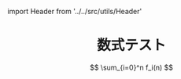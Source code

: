 import Header from '../../src/utils/Header'

<Header last_word="NOTE!" />



<link rel="stylesheet" href="https://cdn.jsdelivr.net/npm/katex@0.11.0/dist/katex.min.css" integrity="sha384-BdGj8xC2eZkQaxoQ8nSLefg4AV4/AwB3Fj+8SUSo7pnKP6Eoy18liIKTPn9oBYNG" crossOrigin="anonymous"/>

# 数式テスト


<div>

$$
\sum_{i=0}^n f_i(n)
$$

</div>
